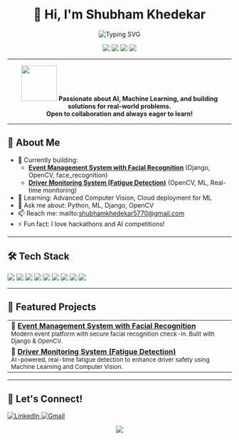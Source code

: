 <h1 align="center">👋 Hi, I'm Shubham Khedekar</h1>

<p align="center">
  <img src="https://readme-typing-svg.demolab.com?font=Fira+Code&weight=700&size=26&pause=1000&color=36BCF7&center=true&vCenter=true&width=475&lines=AI+%7C+ML+%7C+Python+Enthusiast;Always+learning+something+new!;Building+impactful+projects" alt="Typing SVG" />
</p>

<p align="center">
  <img src="https://img.shields.io/badge/Python-Expert-blue?logo=python" />
  <img src="https://img.shields.io/badge/Django-Advanced-green?logo=django" />
  <img src="https://img.shields.io/badge/OpenCV-ML-yellowgreen?logo=opencv" />
  <img src="https://img.shields.io/badge/Scikit--learn-ML-yellow?logo=scikit-learn" />
</p>

---

<p align="center">
  <img src="https://media.giphy.com/media/LMt9638dO8dftAjtco/giphy.gif" width="80" /> 
  <b>Passionate about AI, Machine Learning, and building solutions for real-world problems.<br>
  Open to collaboration and always eager to learn!</b>
</p>

---

## 🚀 About Me

- 🔭 Currently building:
  - **[Event Management System with Facial Recognition](https://github.com/sk-2157/eventmanagement)** (Django, OpenCV, face_recognition)
  - **[Driver Monitoring System (Fatigue Detection)](https://github.com/sk-2157/dms)** (OpenCV, ML, Real-time monitoring)
- 🌱 Learning: Advanced Computer Vision, Cloud deployment for ML
- 💬 Ask me about: Python, ML, Django, OpenCV
- 📫 Reach me: mailto:shubhamkhedekar5770@gmail.com
- ⚡ Fun fact: I love hackathons and AI competitions!

---

## 🛠️ Tech Stack

<p>
  <img src="https://img.shields.io/badge/Python-3776AB?style=flat&logo=python&logoColor=white" />
  <img src="https://img.shields.io/badge/Django-092E20?style=flat&logo=django&logoColor=white" />
  <img src="https://img.shields.io/badge/OpenCV-5C3EE8?style=flat&logo=opencv&logoColor=white" />
  <img src="https://img.shields.io/badge/Scikit--learn-F7931E?style=flat&logo=scikit-learn&logoColor=white" />
  <img src="https://img.shields.io/badge/NumPy-013243?style=flat&logo=numpy&logoColor=white" />
  <img src="https://img.shields.io/badge/Pandas-150458?style=flat&logo=pandas&logoColor=white" />
  <img src="https://img.shields.io/badge/HTML5-E34F26?style=flat&logo=html5&logoColor=white" />
  <img src="https://img.shields.io/badge/CSS3-1572B6?style=flat&logo=css3&logoColor=white" />
  <img src="https://img.shields.io/badge/JavaScript-F7DF1E?style=flat&logo=javascript&logoColor=black" />
</p>

---

## 🌟 Featured Projects

<table>
  <tr>
    <td valign="top">
      <strong>🚦 <a href="https://github.com/sk-2157/eventmanagement">Event Management System with Facial Recognition</a></strong>
      <br>
      <sub>Modern event platform with secure facial recognition check-in. Built with Django & OpenCV.</sub>
    </td>
  </tr>
  <tr>
    <td valign="top">
      <strong>🚌 <a href="https://github.com/sk-2157/dms">Driver Monitoring System (Fatigue Detection)</a></strong>
      <br>
      <sub>AI-powered, real-time fatigue detection to enhance driver safety using Machine Learning and Computer Vision.</sub>
    </td>
  </tr>
</table>

---

## 🤝 Let's Connect!

<p>
  <a href="https://www.linkedin.com/in/shubham-khedekar/">
    <img src="https://img.shields.io/badge/LinkedIn-blue?logo=linkedin&logoColor=white" alt="LinkedIn" />
  </a>
  <a href="mailto:shubhamkhedekar5770@gmail.com">
    <img src="https://img.shields.io/badge/Gmail-red?logo=gmail&logoColor=white" alt="Gmail" />
  </a>
</p>

<p align="center">
  <img src="https://readme-typing-svg.demolab.com?font=Fira+Code&pause=800&color=F7A41D&width=475&lines=Thanks+for+visiting+my+profile!;Let's+build+something+amazing+together!"/>
</p>

